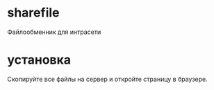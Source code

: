 # sharefile
Файлообменник для интрасети

# установка
Скопируйте все файлы на сервер и откройте страницу в браузере.
